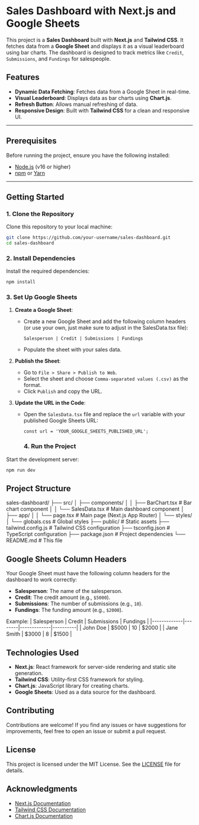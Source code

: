 # Sales Dashboard with Next.js and Google Sheets

This project is a **Sales Dashboard** built with **Next.js** and **Tailwind CSS**. It fetches data from a **Google Sheet** and displays it as a visual leaderboard using bar charts. The dashboard is designed to track metrics like `Credit`, `Submissions`, and `Fundings` for salespeople.

## Features
- **Dynamic Data Fetching**: Fetches data from a Google Sheet in real-time.
- **Visual Leaderboard**: Displays data as bar charts using **Chart.js**.
- **Refresh Button**: Allows manual refreshing of data.
- **Responsive Design**: Built with **Tailwind CSS** for a clean and responsive UI.

---

## Prerequisites
Before running the project, ensure you have the following installed:
- [Node.js](https://nodejs.org/) (v16 or higher)
- [npm](https://www.npmjs.com/) or [Yarn](https://yarnpkg.com/)

---

## Getting Started

### 1. Clone the Repository
Clone this repository to your local machine:
```bash
git clone https://github.com/your-username/sales-dashboard.git
cd sales-dashboard
```
### 2. Install Dependencies
Install the required dependencies:
```bash
npm install
```
### 3. Set Up Google Sheets
1. **Create a Google Sheet**:
   - Create a new Google Sheet and add the following column headers (or use your own, just make sure to adjust in the SalesData.tsx file):
     ```
     Salesperson | Credit | Submissions | Fundings
     ```
   - Populate the sheet with your sales data.

2. **Publish the Sheet**:
   - Go to `File > Share > Publish to Web`.
   - Select the sheet and choose `Comma-separated values (.csv)` as the format.
   - Click `Publish` and copy the URL.

3. **Update the URL in the Code**:
   - Open the `SalesData.tsx` file and replace the `url` variable with your published Google Sheets URL:
     ```tsx
     const url = 'YOUR_GOOGLE_SHEETS_PUBLISHED_URL';
     ```

     ### 4. Run the Project
Start the development server:
```bash
npm run dev
```
## Project Structure

sales-dashboard/
├── src/
│   ├── components/
│   │   ├── BarChart.tsx       # Bar chart component
│   │   └── SalesData.tsx      # Main dashboard component
│   ├── app/
│   │   └── page.tsx           # Main page (Next.js App Router)
│   └── styles/
│       └── globals.css        # Global styles
├── public/                    # Static assets
├── tailwind.config.js         # Tailwind CSS configuration
├── tsconfig.json              # TypeScript configuration
├── package.json               # Project dependencies
└── README.md                  # This file

## Google Sheets Column Headers
Your Google Sheet must have the following column headers for the dashboard to work correctly:
- **Salesperson**: The name of the salesperson.
- **Credit**: The credit amount (e.g., `$5000`).
- **Submissions**: The number of submissions (e.g., `10`).
- **Fundings**: The funding amount (e.g., `$2000`).

Example:
| Salesperson | Credit | Submissions | Fundings |
|-------------|--------|-------------|----------|
| John Doe    | $5000  | 10          | $2000    |
| Jane Smith  | $3000  | 8           | $1500    |

## Technologies Used
- **Next.js**: React framework for server-side rendering and static site generation.
- **Tailwind CSS**: Utility-first CSS framework for styling.
- **Chart.js**: JavaScript library for creating charts.
- **Google Sheets**: Used as a data source for the dashboard.

## Contributing
Contributions are welcome! If you find any issues or have suggestions for improvements, feel free to open an issue or submit a pull request.

## License
This project is licensed under the MIT License. See the [LICENSE](LICENSE) file for details.

## Acknowledgments
- [Next.js Documentation](https://nextjs.org/docs)
- [Tailwind CSS Documentation](https://tailwindcss.com/docs)
- [Chart.js Documentation](https://www.chartjs.org/docs/)